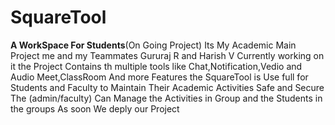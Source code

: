 # SquareTool
<b>A WorkSpace For Students</b>(On Going Project)
Its My Academic Main Project me and my Teammates Gururaj R and Harish V Currently working on it
the Project Contains th multiple tools like Chat,Notification,Vedio and Audio Meet,ClassRoom And more Features 
the SquareTool is Use full for Students and Faculty to Maintain Their Academic Activities Safe and Secure 
The (admin/faculty) Can Manage the Activities in Group and the Students in the groups 
As soon We deply our Project 

